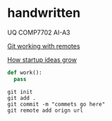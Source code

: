 handwritten
===========

UQ COMP7702 AI-A3

[Git working with remotes](http://git-scm.com/book/en/Git-Basics-Working-with-Remotes)


[How startup ideas grow](http://paulgraham.com/startupideas.html)

```python
def work():
  pass
```

```
git init
git add .
git commit -m "commets go here"
git remote add orign url
```
